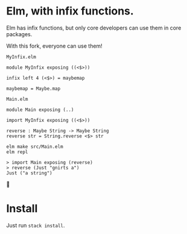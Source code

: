 # Elm, with infix functions.

Elm has infix functions, but only core developers can use them in core packages.

With this fork, everyone can use them!

`MyInfix.elm`
```
module MyInfix exposing ((<$>))

infix left 4 (<$>) = maybemap

maybemap = Maybe.map
```

`Main.elm`
```
module Main exposing (..)

import MyInfix exposing ((<$>))

reverse : Maybe String -> Maybe String
reverse str = String.reverse <$> str
```

```
elm make src/Main.elm
elm repl

> import Main exposing (reverse)
> reverse (Just "gnirts a")
Just ("a string")
```

🎉

# Install

Just run `stack install`.
